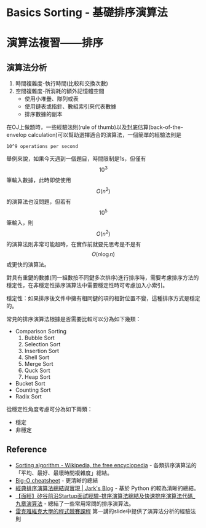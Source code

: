 # Basics Sorting - 基礎排序演算法

# 演算法複習——排序

<!-- 時間限制為1s時，大O為10000000時勉強可行，100,000,000時很懸。 -->

## 演算法分析

1. 時間複雜度-執行時間(比較和交換次數)
2. 空間複雜度-所消耗的額外記憶體空間
    - 使用小堆疊、隊列或表
    - 使用鏈表或指針、數組索引來代表數據
    - 排序數據的副本

在OJ上做題時，一些經驗法則(rule of thumb)以及封底估算(back-of-the-envelop calculation)可以幫助選擇適合的演算法，一個簡單的經驗法則是

    10^9 operations per second
舉例來說，如果今天遇到一個題目，時間限制是1s，但僅有$$10^3$$筆輸入數據，此時即使使用$$O(n^2)$$的演算法也沒問題，但若有$$10^5$$筆輸入，則$$O(n^2)$$的演算法則非常可能超時，在實作前就要先思考是不是有$$O(n\log n)$$或更快的演算法。

對具有重鍵的數據(同一組數按不同鍵多次排序)進行排序時，需要考慮排序方法的穩定性，在非穩定性排序演算法中需要穩定性時可考慮加入小索引。

穩定性：如果排序後文件中擁有相同鍵的項的相對位置不變，這種排序方式是穩定的。

常見的排序演算法根據是否需要比較可以分為如下幾類：

- Comparison Sorting
    1. Bubble Sort
    2. Selection Sort
    3. Insertion Sort
    4. Shell Sort
    5. Merge Sort
    6. Quck Sort
    7. Heap Sort
- Bucket Sort
- Counting Sort
- Radix Sort

從穩定性角度考慮可分為如下兩類：
- 穩定
- 非穩定

## Reference

- [Sorting algorithm - Wikipedia, the free encyclopedia](http://en.wikipedia.org/wiki/Sorting_algorithm) - 各類排序演算法的「平均、最好、最壞時間複雜度」總結。
- [Big-O cheatsheet](http://bigocheatsheet.com/) - 更清晰的總結
- [經典排序演算法總結與實現 | Jark's Blog](http://wuchong.me/blog/2014/02/09/algorithm-sort-summary/) - 基於 Python 的較為清晰的總結。
- [【面經】矽谷前沿Startup面試經驗-排序演算法總結及快速排序演算法代碼_九章演算法](http://blog.sina.com.cn/s/blog_eb52001d0102v1k8.html) - 總結了一些常用常問的排序演算法。
- [雷克雅維克大學的程式競賽課程](http://algo.is/)
第一講的slide中提供了演算法分析的經驗法則
